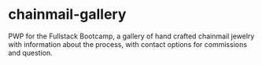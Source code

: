 # chainmail-gallery
PWP for the Fullstack Bootcamp, a gallery of hand crafted chainmail jewelry with information about the process, with contact options for commissions and question. 
